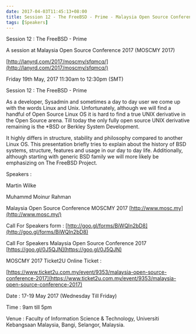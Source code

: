 ```yaml
---
date: 2017-04-03T11:45:13+08:00
title: Session 12 - The FreeBSD - Prime - Malaysia Open Source Conference
tags: [Speakers]
---
```


Session 12 : The FreeBSD - Prime

A session at Malaysia Open Source Conference 2017 (MOSCMY 2017)

[http://lanyrd.com/2017/moscmy/sfqmcq/](http://lanyrd.com/2017/moscmy/sfqmcq/)

Friday 19th May, 2017 11:30am to 12:30pm (SMT)

Session 12 : The FreeBSD - Prime

As a developer, Sysadmin and sometimes a day to day user we come up with the words Linux and Unix. Unfortunately, although we will find a handful of Open Source Linux OS it is hard to find a true UNIX derivative in the Open Source arena. Till today the only fully open source UNIX derivative remaining is the *BSD or Berkley System Development.

It highly differs in structure, stability and philosophy compared to another Linux OS. This presentation briefly tries to explain about the history of BSD systems, structure, features and usage in our day to day life. Additionally, although starting with generic BSD family we will more likely be emphasizing on The FreeBSD Project.

Speakers :

Martin Wilke

Muhammd Moinur Rahman

Malaysia Open Source Conference MOSCMY 2017 [http://www.mosc.my](http://www.mosc.my/)

Call For Speakers form : [http://goo.gl/forms/BiWQIn2bD8](http://goo.gl/forms/BiWQIn2bD8)

Call For Speakers Malaysia Open Source Conference 2017 [https://goo.gl/0J5QJN](https://goo.gl/0J5QJN)

MOSCMY 2017 Ticket2U Online Ticket : 

[https://www.ticket2u.com.my/event/9353/malaysia-open-source-conference-2017](https://www.ticket2u.com.my/event/9353/malaysia-open-source-conference-2017)

Date : 17-19 May 2017 (Wednesday Till Friday)

Time : 9am till 5pm

Venue : Faculty of Information Science & Technology, Universiti Kebangsaan Malaysia, Bangi, Selangor, Malaysia.